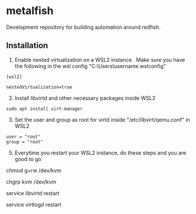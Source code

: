 # metalfish

Development repository for building automation around redfish.

## Installation

1. Enable nested virtualization on a WSL2 instance . Make sure you have the following in the wsl config  "C:\Users\username\.wslconfig"

```
[wsl2]

nestedVirtualization=true
```

2. Install libvirtd and other necessary packages inside WSL2

```
sudo apt install virt-manager
```

3. Set the user and group as root for virtd inside "/etc/libvirt/qemu.conf" in WSL2

```
user = "root"
group = "root"
```

5. Everytime you restart your WSL2 instance, do these steps and you are good to go

chmod g+rw /dev/kvm

chgrp kvm /dev/kvm

service libvirtd restart

service virtlogd restart